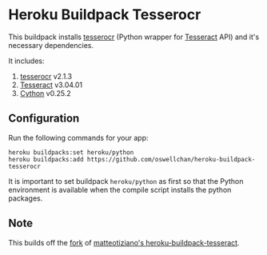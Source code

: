 # Heroku Buildpack Tesserocr

This buildpack installs [tesserocr](https://github.com/sirfz/tesserocr) (Python wrapper for [Tesseract](https://github.com/tesseract-ocr/tesseract) API) and it's necessary dependencies.  

It includes:  

1. [tesserocr](https://github.com/sirfz/tesserocr) v2.1.3
2. [Tesseract](https://github.com/tesseract-ocr/tesseract) v3.04.01
3. [Cython](http://cython.org/) v0.25.2

## Configuration

Run the following commands for your app:

```
heroku buildpacks:set heroku/python
heroku buildpacks:add https://github.com/oswellchan/heroku-buildpack-tesserocr
```

It is important to set buildpack `heroku/python` as first so that the Python environment is available when the compile script installs the python packages.
   

## Note
This builds off the [fork](https://github.com/oswellchan/heroku-buildpack-tesseract) of [matteotiziano's heroku-buildpack-tesseract](https://github.com/matteotiziano/heroku-buildpack-tesseract).
